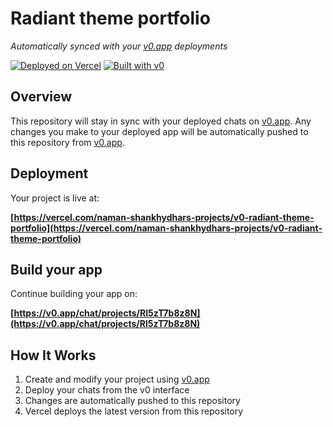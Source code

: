 # Radiant theme portfolio

*Automatically synced with your [v0.app](https://v0.app) deployments*

[![Deployed on Vercel](https://img.shields.io/badge/Deployed%20on-Vercel-black?style=for-the-badge&logo=vercel)](https://vercel.com/naman-shankhydhars-projects/v0-radiant-theme-portfolio)
[![Built with v0](https://img.shields.io/badge/Built%20with-v0.app-black?style=for-the-badge)](https://v0.app/chat/projects/Rl5zT7b8z8N)

## Overview

This repository will stay in sync with your deployed chats on [v0.app](https://v0.app).
Any changes you make to your deployed app will be automatically pushed to this repository from [v0.app](https://v0.app).

## Deployment

Your project is live at:

**[https://vercel.com/naman-shankhydhars-projects/v0-radiant-theme-portfolio](https://vercel.com/naman-shankhydhars-projects/v0-radiant-theme-portfolio)**

## Build your app

Continue building your app on:

**[https://v0.app/chat/projects/Rl5zT7b8z8N](https://v0.app/chat/projects/Rl5zT7b8z8N)**

## How It Works

1. Create and modify your project using [v0.app](https://v0.app)
2. Deploy your chats from the v0 interface
3. Changes are automatically pushed to this repository
4. Vercel deploys the latest version from this repository